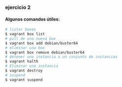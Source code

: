 ### ejercicio 2
#### Algunos comandos útiles:

```bash
# listar boxes
$ vagrant box list
# pull de una nueva box
$ vagrant box add debian/buster64
# eliminar una box
$ vagrant box remove debian/buster64
# detener una instancia o un conjunto de instancias
$ vagrant halth
# Eliminar una instancia
$ vagrant destroy
# suspend
$ vagrant suspend
```
